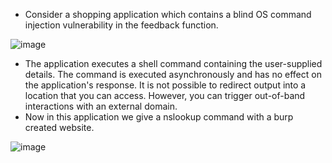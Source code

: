 - Consider a shopping application which contains a blind OS command injection vulnerability in the feedback function.

![image](https://github.com/Akhilkj123/Portswigger/assets/65653010/d038ae84-395c-4fcf-a3d8-c6e5dfb7b33a)

- The application executes a shell command containing the user-supplied details. The command is executed asynchronously and has no effect on the application's response. It is not possible to redirect output into a location that you can access. However, you can trigger out-of-band interactions with an external domain. 
- Now in this application we give a nslookup command with a burp created website.

![image](https://github.com/Akhilkj123/Portswigger/assets/65653010/bf023a6b-629b-450f-bb3c-386d41fef268)


